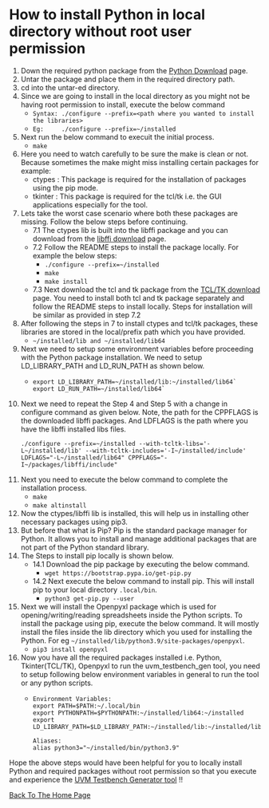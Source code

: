 # How to install Python in local directory without root user permission

1. Down the required python package from the [Python Download](https://www.python.org/downloads/) page.
2. Untar the package and place them in the required directory path.
3. cd into the untar-ed directory.
4. Since we are going to install in the local directory as you might not be having root permission to install, execute the below command
   - `Syntax: ./configure --prefix=<path where you wanted to install the libraries>`
   - `Eg:     ./configure --prefix=~/installed`
5. Next run the below command to execuit the initial process.
   - `make`
6. Here you need to watch carefully to be sure the make is clean or not. Because sometimes the make might miss installing certain packages for example:
   - ctypes : This package is required for the installation of packages using the pip mode.
   - tkinter : This package is required for the tcl/tk i.e. the GUI applications especially for the tool.
7. Lets take the worst case scenario where both these packages are missing. Follow the below steps before continuing.
   - 7.1 The ctypes lib is built into the libffi package and you can download from the [libffi download](https://sourceware.org/libffi/) page.
   - 7.2 Follow the README steps to install the package locally. For example the below steps:
     - `./configure --prefix=~/installed`
     - `make`
     - `make install`
   - 7.3 Next download the tcl and tk package from the [TCL/TK download](https://www.tcl.tk/software/tcltk/download.html) page. You need to install both tcl and tk package separately and follow the README steps to install locally. Steps for installation will be similar as provided in step 7.2 
8. After following the steps in 7 to install ctypes and tcl/tk packages, these libraries are stored in the local/prefix path which you have provided.
   - `~/installed/lib and ~/installed/lib64`
9. Next we need to setup some environment variables before proceeding with the Python package installation. We need to setup LD_LIBRARY_PATH and LD_RUN_PATH as shown below.
   - ```
     export LD_LIBRARY_PATH=~/installed/lib:~/installed/lib64`
     export LD_RUN_PATH=~/installed/lib64`
     ```
10. Next we need to repeat the Step 4 and Step 5 with a change in configure command as given below. Note, the path for the CPPFLAGS is the downloaded libffi packages. And LDFLAGS is the path where you have the libffi installed libs files.
    ```
    ./configure --prefix=~/installed --with-tcltk-libs='-L~/installed/lib' --with-tcltk-includes='-I~/installed/include' LDFLAGS="-L~/installed/lib64" CPPFLAGS="-I~/packages/libffi/include"
    ```
11. Next you need to execute the below command to complete the installation process.
    - `make`
    - `make altinstall`
12. Now the ctypes/libffi lib is installed, this will help us in installing other necessary packages using pip3. 
13. But before that what is Pip? Pip is the standard package manager for Python. It allows you to install and manage additional packages that are not part of the Python standard library. 
14. The Steps to install pip locally is shown below. 
    - 14.1 Download the pip package by executing the below command.
      - `wget https://bootstrap.pypa.io/get-pip.py`
    - 14.2 Next execute the below command to install pip. This will install pip to your local directory `.local/bin`.
      - `python3 get-pip.py --user`
15. Next we will install the Openpyxl package which is used for opening/writing/reading spreadsheets inside the Python scripts. To install the package using pip, execute the below command. It will mostly install the files inside the lib directory which you used for installing the Python. For eg `~/installed/lib/python3.9/site-packages/openpyxl`.
      - `pip3 install openpyxl`
16. Now you have all the required packages installed i.e. Python, Tkinter(TCL/TK), Openpyxl to run the uvm_testbench_gen tool, you need to setup following below environment variables in general to run the tool or any python scripts.
      - ```
        Environment Variables: 
        export PATH=$PATH:~/.local/bin
        export PYTHONPATH=$PYTHONPATH:~/installed/lib64:~/installed
        export LD_LIBRARY_PATH=$LD_LIBRARY_PATH:~/installed/lib:~/installed/lib64
        
        Aliases:
        alias python3="~/installed/bin/python3.9"
        ```

Hope the above steps would have been helpful for you to locally install Python and required packages without root permission so that you execute and experience the [UVM Testbench Generator tool](https://github.com/hellovimo/uvm_testbench_gen) !!

[Back To The Home Page](./)
